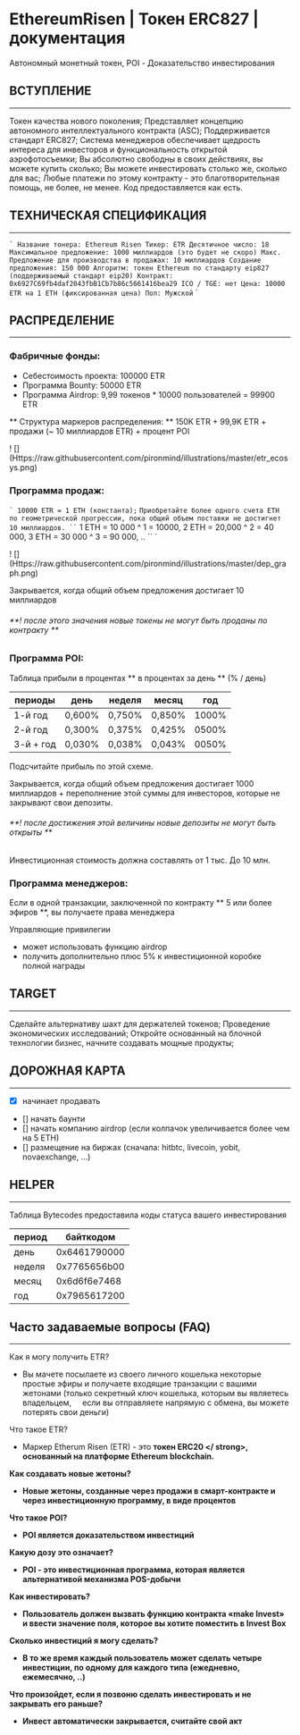 # EthereumRisen | Токен ERC827 | документация

Автономный монетный токен, POI - Доказательство инвестирования

## ВСТУПЛЕНИЕ
________________________________________________________________________________

Токен качества нового поколения;
Представляет концепцию автономного интеллектуального контракта (ASC);
Поддерживается стандарт ERC827;
Система менеджеров обеспечивает щедрость интереса для инвесторов и функциональность открытой аэрофотосъемки;
Вы абсолютно свободны в своих действиях, вы можете купить сколько;
Вы можете инвестировать столько же, сколько для вас;
Любые платежи по этому контракту - это благотворительная помощь, не более, не менее.
Код предоставляется как есть.


## ТЕХНИЧЕСКАЯ СПЕЦИФИКАЦИЯ
________________________________________________________________________________

`` `
Название тонера: Ethereum Risen
Тикер: ETR
Десятичное число: 18
Максимальное предложение: 1000 миллиардов (это будет не скоро)
Макс. Предложение для производства в продажах: 10 миллиардов
Создание предложения: 150 000
Алгоритм: токен Ethereum по стандарту eip827 (поддерживаемый стандарт eip20)
Контракт: 0x6927C69fb4daf2043fbB1Cb7b86c5661416bea29
ICO / TGE: нет
Цена: 10000 ETR на 1 ETH (фиксированная цена)
Пол: Мужской
`` `


## РАСПРЕДЕЛЕНИЕ
________________________________________________________________________________

### Фабричные фонды:

- Себестоимость проекта: 100000 ETR
- Программа Bounty: 50000 ETR
- Программа Airdrop: 9,99 токенов * 10000 пользователей = 99900 ETR

** Структура маркеров распределения: ** 150K ETR + 99,9K ETR + продажи (~ 10 миллиардов ETR) + процент POI

! [] (Https://raw.githubusercontent.com/pironmind/illustrations/master/etr_ecosys.png)

### Программа продаж:
`` `
10000 ETR = 1 ETH (константа);
`` `
Приобретайте более одного счета ETH по геометрической прогрессии, пока общий объем поставки не достигнет 10 миллиардов.
`` `
1 ETH = 10 000 ^ 1 = 10000,
2 ETH = 20,000 ^ 2 = 40 000,
3 ETH = 30 000 ^ 3 = 90 000,
..
`` `

! [] (Https://raw.githubusercontent.com/pironmind/illustrations/master/dep_graph.png)

Закрывается, когда общий объем предложения достигает 10 миллиардов
###### **! после этого значения новые токены не могут быть проданы по контракту **

### Программа POI:

Таблица прибыли в процентах ** в процентах за день ** (% / день)

периоды | день | неделя | месяц | год
------------ | ------------- | ------------ | ------------- | ------------
1-й год | 0,600% | 0,750% | 0,850% | 1000%
2-й год | 0,300% | 0,375% | 0,425% | 0500%
3-й + год | 0,030% | 0,038% | 0,043% | 0050%

Подсчитайте прибыль по этой схеме.

Закрывается, когда общий объем предложения достигает 1000 миллиардов + переполнение этой суммы для инвесторов, которые не закрывают свои депозиты.
###### **! после достижения этой величины новые депозиты не могут быть открыты **

Инвестиционная стоимость должна составлять от 1 тыс. До 10 млн.

### Программа менеджеров:

Если в одной транзакции, заключенной по контракту ** 5 или более эфиров **, вы получаете права менеджера

Управляющие привилегии

- может использовать функцию airdrop
- получить дополнительно плюс 5% к инвестиционной коробке полной награды


## TARGET
________________________________________________________________________________

Сделайте альтернативу шахт для держателей токенов;
Проведение экономических исследований;
Откройте основанный на блочной технологии бизнес, начните создавать мощные продукты;


## ДОРОЖНАЯ КАРТА
________________________________________________________________________________

- [x] начинает продавать
- [] начать баунти
- [] начать компанию airdrop (если колпачок увеличивается более чем на 5 ETH)
- [] размещение на биржах (сначала: hitbtc, livecoin, yobit, novaexchange, ...)


## HELPER
________________________________________________________________________________

Таблица Bytecodes предоставила коды статуса вашего инвестирования

период | байткодом
------------- | --------------
день | 0x6461790000
неделя | 0x7765656b00
месяц | 0x6d6f6e7468
год | 0x7965617200


## Часто задаваемые вопросы (FAQ)
________________________________________________________________________________

Как я могу получить ETR?
- Вы мачете посылаете из своего личного кошелька некоторые простые эфиры и получаете входящие транзакции с вашими жетонами (только секретный ключ кошелька, которым вы являетесь владельцем,
    если вы отправляете напрямую с обмена, вы можете потерять свои деньги)

Что такое ETR?
- Маркер Etherum Risen (ETR) - это <strong> токен ERC20 </ strong>, основанный на платформе Ethereum blockchain.

Как создавать новые жетоны?
- Новые жетоны, созданные через продажи в смарт-контракте и через инвестиционную программу, в виде процентов

Что такое POI?
- POI является доказательством инвестиций

Какую дозу это означает?
- POI - это инвестиционная программа, которая является альтернативой механизма POS-добычи

Как инвестировать?
- Пользователь должен вызвать функцию контракта «make <Time> Invest» и ввести значение поля, которое вы хотите поместить в Invest Box

Сколько инвестиций я могу сделать?
- В то же время каждый пользователь может сделать четыре инвестиции, по одному для каждого типа (ежедневно, ежемесячно, ..)

Что произойдет, если я позвоню сделать инвестировать и не закрывать его раньше?
- Инвест автоматически закрывается, считайте свой акт
